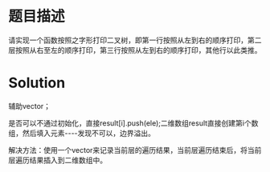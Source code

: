 # 题目描述

请实现一个函数按照之字形打印二叉树，即第一行按照从左到右的顺序打印，第二层按照从右至左的顺序打印，第三行按照从左到右的顺序打印，其他行以此类推。

# Solution

辅助vector；

是否可以不通过初始化，直接result[i].push(ele);二维数组result直接创建第i个数组，然后填入元素----发现不可以，边界溢出。


解决方法：使用一个vector来记录当前层的遍历结果，当前层遍历结束后，将当前层遍历结果插入到二维数组中。
